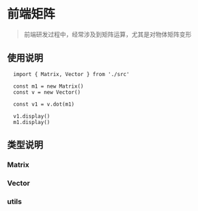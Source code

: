 
# 前端矩阵

> 前端研发过程中，经常涉及到矩阵运算，尤其是对物体矩阵变形

## 使用说明
```
  import { Matrix, Vector } from './src'

  const m1 = new Matrix()
  const v = new Vector()

  const v1 = v.dot(m1)

  v1.display()
  m1.display()
```

## 类型说明
### Matrix
### Vector
### utils
